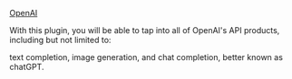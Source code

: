 <a href="https://openai.com/" target="_blank" class="ww-editor-link">OpenAI</a>

With this plugin, you will be able to tap into all of OpenAI's API products, including but not limited to:

text completion,
image generation, and
chat completion, better known as chatGPT.

